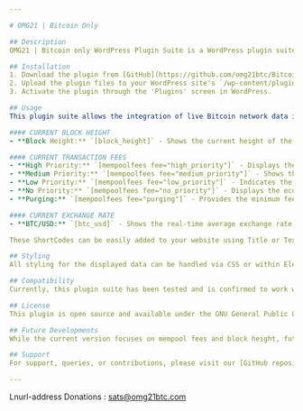 ```yaml
---

# OMG21 | Bitcoin Only

## Description
OMG21 | Bitcoin only WordPress Plugin Suite is a WordPress plugin suite designed exclusively for Bitcoin. This plugin suite currently includes features for live BTC/USD price, displaying live mempool fees and block height information. It's specifically compatible with Elementor, with potential adaptability to other website builders for WordPress.

## Installation
1. Download the plugin from [GitHub](https://github.com/omg21btc/Bitcoin-Only-WP-Plugin).
2. Upload the plugin files to your WordPress site's `/wp-content/plugins/` directory, or install the plugin through the WordPress plugins screen.
3. Activate the plugin through the 'Plugins' screen in WordPress.

## Usage
This plugin suite allows the integration of live Bitcoin network data into your website using the following ShortCodes:

#### CURRENT BLOCK HEIGHT
- **Block Height:** `[block_height]` - Shows the current height of the Bitcoin blockchain.

#### CURRENT TRANSACTION FEES
- **High Priority:** `[mempoolfees fee="high_priority"]` - Displays the fee for the fastest transaction confirmation.
- **Medium Priority:** `[mempoolfees fee="medium_priority"]` - Shows the fee for a medium-priority transaction.
- **Low Priority:** `[mempoolfees fee="low_priority"]` - Indicates the fee for a low-priority transaction.
- **No Priority:** `[mempoolfees fee="no_priority"]` - Displays the economy fee for transactions where time is not a factor.
- **Purging:** `[mempoolfees fee="purging"]` - Provides the minimum fee where transactions are at risk of being dropped from the mempool.

#### CURRENT EXCHANGE RATE
- **BTC/USD:** `[btc_usd]` - Shows the real-time average exchange rate of Bitcoin(BTC) to US Dollar(USD).

These ShortCodes can be easily added to your website using Title or Text widgets in Elementor. The plugin has been tested exclusively with Elementor.

## Styling
All styling for the displayed data can be handled via CSS or within Elementor's style controls, similar to regular text elements.

## Compatibility
Currently, this plugin suite has been tested and is confirmed to work with Elementor. Compatibility with other website builders may be explored in future updates.

## License
This plugin is open source and available under the GNU General Public License v2.0.

## Future Developments
While the current version focuses on mempool fees and block height, future updates will introduce more Bitcoin only features to this suite.

## Support
For support, queries, or contributions, please visit our [GitHub repository](https://github.com/omg21btc/Bitcoin-Only-WP-Plugin).

---
```


Lnurl-address Donations : sats@omg21btc.com
